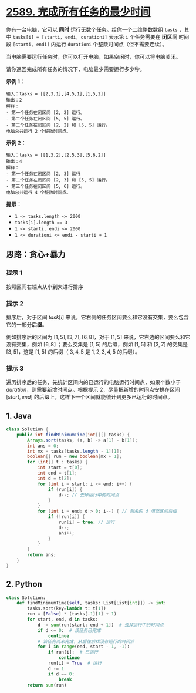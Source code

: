 # [2589. 完成所有任务的最少时间](https://leetcode.cn/problems/minimum-time-to-complete-all-tasks/)

你有一台电脑，它可以 **同时** 运行无数个任务。给你一个二维整数数组 `tasks` ，其中 `tasks[i] = [starti, endi, durationi]` 表示第 `i` 个任务需要在 **闭区间** 时间段 `[starti, endi]` 内运行 `durationi` 个整数时间点（但不需要连续）。

当电脑需要运行任务时，你可以打开电脑，如果空闲时，你可以将电脑关闭。

请你返回完成所有任务的情况下，电脑最少需要运行多少秒。

 

**示例 1：**

```
输入：tasks = [[2,3,1],[4,5,1],[1,5,2]]
输出：2
解释：
- 第一个任务在闭区间 [2, 2] 运行。
- 第二个任务在闭区间 [5, 5] 运行。
- 第三个任务在闭区间 [2, 2] 和 [5, 5] 运行。
电脑总共运行 2 个整数时间点。
```

**示例 2：**

```
输入：tasks = [[1,3,2],[2,5,3],[5,6,2]]
输出：4
解释：
- 第一个任务在闭区间 [2, 3] 运行
- 第二个任务在闭区间 [2, 3] 和 [5, 5] 运行。
- 第三个任务在闭区间 [5, 6] 运行。
电脑总共运行 4 个整数时间点。
```

 

**提示：**

- `1 <= tasks.length <= 2000`
- `tasks[i].length == 3`
- `1 <= starti, endi <= 2000`
- `1 <= durationi <= endi - starti + 1 `

## 思路：贪心+暴力

### 提示 1

按照区间右端点从小到大进行排序

### 提示 2

排序后，对于区间 $task[i]$ 来说，它右侧的任务区间要么和它没有交集，要么包含它的一部分**后缀**。

例如排序后的区间为 $[1,5],[3,7],[6,8]$，对于  $[1,5]$ 来说，它右边的区间要么和它没有交集，例如 $[6,8]$ ；要么交集是 $[1,5]$ 的后缀，例如 $[1,5]$ 和 $[3,7]$ 的交集是 $[3,5]$，这是 $[1,5]$ 的后缀（ $3,4,5$ 是 $1,2,3,4,5$ 的后缀）。

### 提示 3

遍历排序后的任务，先统计区间内的已运行的电脑运行时间点，如果个数小于 $duration$，则需要新增时间点。根据提示 2，尽量把新增的时间点安排在区间 $[start,end]$ 的后缀上，这样下一个区间就能统计到更多已运行的时间点。

## 1. Java

```java
class Solution {
    public int findMinimumTime(int[][] tasks) {
        Arrays.sort(tasks, (a, b) -> a[1] - b[1]);
        int ans = 0;
        int mx = tasks[tasks.length - 1][1];
        boolean[] run = new boolean[mx + 1];
        for (int[] t : tasks) {
            int start = t[0];
            int end = t[1];
            int d = t[2];
            for (int i = start; i <= end; i++) {
                if (run[i]) {
                    d--; // 去掉运行中的时间点
                }
            }
            for (int i = end; d > 0; i--) { // 剩余的 d 填充区间后缀
                if (!run[i]) {
                    run[i] = true; // 运行
                    d--;
                    ans++;
                }
            }
        }
        return ans;
    }
}
```

## 2. Python

```python
class Solution:
    def findMinimumTime(self, tasks: List[List[int]]) -> int:
        tasks.sort(key=lambda t: t[1])
        run = [False] * (tasks[-1][1] + 1)
        for start, end, d in tasks:
            d -= sum(run[start: end + 1])  # 去掉运行中的时间点
            if d <= 0:  # 该任务已完成
                continue
            # 该任务尚未完成，从后往前找没有运行的时间点
            for i in range(end, start - 1, -1):
                if run[i]:  # 已运行
                    continue
                run[i] = True  # 运行
                d -= 1
                if d == 0:
                    break
        return sum(run)
```

